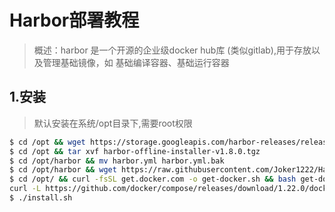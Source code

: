 # Harbor部署教程

> 概述：harbor 是一个开源的企业级docker hub库 (类似gitlab),用于存放以及管理基础镜像，如 基础编译容器、基础运行容器

## 1.安装
> 默认安装在系统/opt目录下,需要root权限
~~~bash
$ cd /opt && wget https://storage.googleapis.com/harbor-releases/release-1.8.0/harbor-offline-installer-v1.8.0.tgz
$ cd /opt && tar xvf harbor-offline-installer-v1.8.0.tgz
$ cd /opt/harbor && mv harbor.yml harbor.yml.bak
$ cd /opt/harbor && wget https://raw.githubusercontent.com/Joker1222/Harbor-Deploy/main/harbor.yml 
$ cd /opt/ && curl -fsSL get.docker.com -o get-docker.sh && bash get-docker.sh --mirror Aliyun && \
curl -L https://github.com/docker/compose/releases/download/1.22.0/docker-compose-`uname -s`-`uname -m` -o /usr/local/bin/docker-compose
$ ./install.sh
~~~
